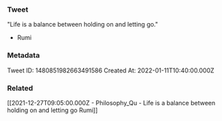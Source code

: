 ### Tweet
"Life is a balance between holding on and letting go."

- Rumi

### Metadata
Tweet ID: 1480851982663491586
Created At: 2022-01-11T10:40:00.000Z

### Related
[[2021-12-27T09:05:00.000Z - Philosophy_Qu - Life is a balance between holding on and letting go Rumi]]

